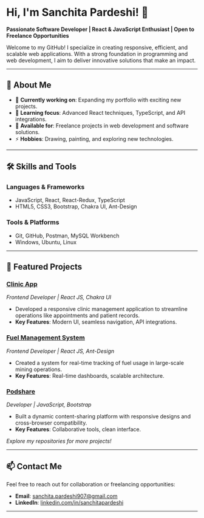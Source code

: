 # Hi, I'm Sanchita Pardeshi! 👋  

**Passionate Software Developer | React & JavaScript Enthusiast | Open to Freelance Opportunities**  

Welcome to my GitHub! I specialize in creating responsive, efficient, and scalable web applications. With a strong foundation in programming and web development, I aim to deliver innovative solutions that make an impact.  

---

## 🚀 About Me  
- 🔭 **Currently working on**: Expanding my portfolio with exciting new projects.  
- 🌱 **Learning focus**: Advanced React techniques, TypeScript, and API integrations.  
- 💼 **Available for**: Freelance projects in web development and software solutions.  
- ⚡ **Hobbies**: Drawing, painting, and exploring new technologies.  

---

## 🛠️ Skills and Tools  
### **Languages & Frameworks**  
- JavaScript, React, React-Redux, TypeScript  
- HTML5, CSS3, Bootstrap, Chakra UI, Ant-Design  

### **Tools & Platforms**  
- Git, GitHub, Postman, MySQL Workbench  
- Windows, Ubuntu, Linux  

---

## 🌟 Featured Projects  

### [Clinic App](#)  
*Frontend Developer | React JS, Chakra UI*  
- Developed a responsive clinic management application to streamline operations like appointments and patient records.  
- **Key Features**: Modern UI, seamless navigation, API integrations.  

### [Fuel Management System](#)  
*Frontend Developer | React JS, Ant-Design*  
- Created a system for real-time tracking of fuel usage in large-scale mining operations.  
- **Key Features**: Real-time dashboards, scalable architecture.  

### [Podshare](#)  
*Developer | JavaScript, Bootstrap*  
- Built a dynamic content-sharing platform with responsive designs and cross-browser compatibility.  
- **Key Features**: Collaborative tools, clean interface.  

*Explore my repositories for more projects!*  

---

## 📫 Contact Me  
Feel free to reach out for collaboration or freelancing opportunities:  
- **Email**: sanchita.pardeshi907@gmail.com  
- **LinkedIn**: [linkedin.com/in/sanchitapardeshi](#)  

---
